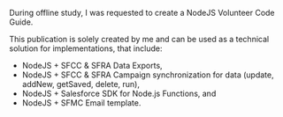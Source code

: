 During offline study, I was requested to create a NodeJS Volunteer Code Guide. 

This publication is solely created by me and can be used as a technical solution for implementations, that include:
- NodeJS + SFCC & SFRA Data Exports,
- NodeJS + SFCC & SFRA Campaign synchronization for data (update, addNew, getSaved, delete, run),
- NodeJS + Salesforce SDK for Node.js Functions, and
- NodeJS + SFMC Email template.
